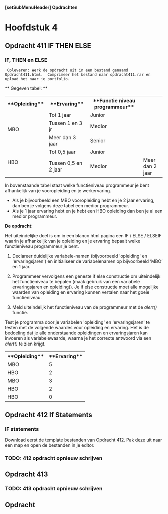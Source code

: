 ﻿#### [setSubMenuHeader] Opdrachten
# Hoofdstuk 4

## Opdracht 411 IF THEN ELSE

### IF, THEN en ELSE

`` Opleveren: Werk de opdracht uit in een bestand genaamd Opdracht411.html. 
Comprimeer het bestand naar opdracht411.rar en upload het naar je portfolio.`` 

** Gegeven tabel: **
<table>
	<tr>
		<th>**Opleiding** </th>
		<th>**Ervaring**</th>
		<th>**Functie niveau programmeur**</th>
	</tr>
	<tr>
		<td rowspan="3">MBO</td>
		<td>Tot 1 jaar</td>
		<td>Junior</td>
	</tr>
	<tr>
		<td>Tussen 1 en 3 jr</td>
		<td>Medior</td>
	</tr>
	<tr>
		<td>Meer dan 3 jaar</td>
		<td>Senior</td>
	</tr>
	<tr>
		<td rowspan="3">HBO</td>
		<td>Tot 0,5 jaar</td>
		<td>Junior</td>
	</tr>
	<tr>
		<td>Tussen 0,5 en 2 jaar</td>
		<td>Medior</td>
		<td>Meer dan 2 jaar</td>
	</tr>
</table>

In bovenstaande tabel staat welke functieniveau programmeur je bent afhankelijk van je vooropleiding en je werkervaring.

- Als je bijvoorbeeld een MBO vooropleiding hebt en je 2 jaar ervaring, dan ben je volgens deze tabel een medior
programmeur.
- Als je 1 jaar ervaring hebt en je hebt een HBO opleiding dan ben je al een medior programmeur.

**De opdracht:**

Het uiteindelijke doel is om in een blanco html pagina een IF / ELSE / ELSEIF waarin je afhankelijk van je opleiding en je ervaring bepaalt welke functieniveau programmeur
je bent.

1. Declareer duidelijke variabele-namen (bijvoorbeeld 'opleiding' en 'ervaringsjaren') en initialiseer de variabelenamen op bijvoorbeeld ‘MBO’ en 1 jaar.

2. Programmeer vervolgens een geneste if else constructie om uiteindelijk het functieniveau te bepalen (maak gebruik van een variabele ervaringsjaren en opleiding)). Je if else constructie moet alle mogelijke waarden van opleiding en ervaring kunnen vertalen naar het goeie
functieniveau.

3. Meld uiteindelijk het functieniveau van de programmeur met de *alert()* functie.

Test je programma door je variabelen 'opleiding' en 'ervaringsjaren' te testen met de volgende waardes voor opleiding en ervaring.
Het is de bedoeling dat je alle onderstaande opleidingen en ervaringsjaren kan invoeren als variabelewaarde, waarna je het correcte antwoord via een *alert()* te zien krijgt.

<table>
	<tr>
		<th>**Opleiding**</th>
		<th>**Ervaring**</th>
	</tr>
	<tr>
		<td>MBO</td>
		<td>5</td>
	</tr>
	<tr>
		<td>HBO</td>
		<td>2</td>
	</tr>
		<td>MBO</td>
		<td>3</td>
	</tr>
	</tr>
		<td>HBO</td>
		<td>2</td>
	</tr>
	</tr>
		<td>HBO</td>
		<td>0</td>
	</tr>
</table>


## Opdracht 412 If Statements

### IF statements

Download eerst de template bestanden van Opdracht 412. Pak deze uit naar een map en open de bestanden in je editor.
### TODO: 412 opdracht opnieuw schrijven

## Opdracht 413
### TODO: 413 opdracht opnieuw schrijven

## Opdracht 



